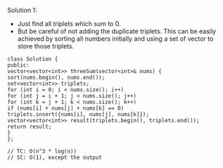 Solution 1:
​
- Just find all triplets which sum to 0.
- But be careful of not adding the duplicate triplets. This can be easily achieved by sorting all numbers initially and using a set of vector to store those triplets.
​
```
class Solution {
public:
vector<vector<int>> threeSum(vector<int>& nums) {
sort(nums.begin(), nums.end());
set<vector<int>> triplets;
for (int i = 0; i < nums.size(); i++)
for (int j = i + 1; j < nums.size(); j++)
for (int k = j + 1; k < nums.size(); k++)
if (nums[i] + nums[j] + nums[k] == 0)
triplets.insert({nums[i], nums[j], nums[k]});
vector<vector<int>> result(triplets.begin(), triplets.end());
return result;
}
};
​
// TC: O(n^3 * log(n))
// SC: O(1), except the output
```